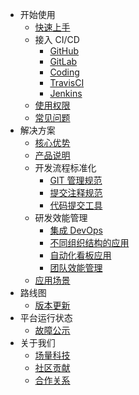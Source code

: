 - 开始使用
    - [快速上手](guide.md)
    - 接入 CI/CD
        - [GitHub](intergration/github.md)
        - [GitLab](intergration/gitlab.md)
        - [Coding](intergration/coding.md)
        - [TravisCI](intergration/travis.md)
        - [Jenkins](intergration/jenkins.md)
    - [使用权限](permission.md)
    - [常见问题](faq.md)
- 解决方案
    - [核心优势](advantage.md)
    - [产品说明](introduction.md)
    - 开发流程标准化
        - [GIT 管理规范](flow.md)
        - [提交注释规范](commit-comment.md)
        - [代码提交工具](commits.md)
    - 研发效能管理
        - [集成 DevOps](dem/devops.md)
        - [不同组织结构的应用](dem/structure.md)
        - [自动化看板应用](dem/kanban.md)
        - [团队效能管理](dem/team.md)
    - [应用场景](usage.md)
- 路线图
    - [版本更新](updates.md)
- 平台运行状态
    - [故障公示](maintenance/failure.md)
- 关于我们
    - [场量科技](fieldtech.md)
    - [社区贡献](community.md)
    - [合作关系](partners.md)
